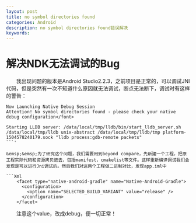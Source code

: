 ```yaml
---
layout: post
title: no symbol directories found
categories: Android
description: no symbol directories found错误解决
keywords: 
---
```


# 解决NDK无法调试的Bug

&emsp;&emsp;我出现问题的版本是Android Studio2.2.3，之前项目是正常的，可以调试JNI代码，但是突然有一次不知道什么原因就无法调试，断点无法断下，调试时有这样的警告：

```
Now Launching Native Debug Session
Attention! No symbol directories found - please check your native debug configuration</font>

Starting LLDB server: /data/local/tmp/lldb/bin/start_lldb_server.sh /data/local/tmp/lldb unix-abstract /data/local/tmp/lldb/tmp platform-1504578240179.sock "lldb process:gdb-remote packets"
```'

&emsp;&emsp;为了研究这个问题，我们需要用到beyond compare，先新建一个工程，把原工程实际代码和资源拷贝进去，包括manifest，cmakelist等文件。这样重新编译调试我们会发现是可以进行Jni调试的。然后我们对这两个工程做二进制对比，发现app.iml中

```Xml
    <facet type="native-android-gradle" name="Native-Android-Gradle">
      <configuration>
        <option name="SELECTED_BUILD_VARIANT" value="release" />
      </configuration>
    </facet>
```

&emsp;&emsp;注意这个value，改成debug，便一切正常！
